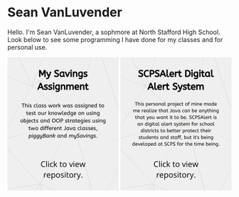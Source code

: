 # Sean VanLuvender
Hello. I'm Sean VanLuvender, a sophmore at North Stafford High School. Look below to see some programming I have done for my classes and for personal use.

[![name](PiggyBank.png)](https://github.com/sean-vanluvender/sean-vanluvender.github.io)
[![name](DigitalAlert.png)](https://github.com/sean-vanluvender/sean-vanluvender.github.io)

